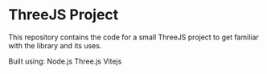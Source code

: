 # ThreeJS Project
This repository contains the code for a small ThreeJS project to get familiar with the library and its uses.

Built using:
Node.js
Three.js
Vitejs
